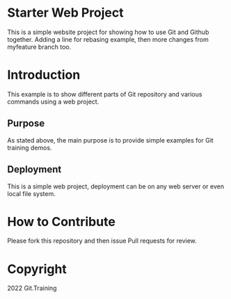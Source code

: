 # Starter Web Project
This is a simple website project for showing how to use Git and Github together. Adding a line for rebasing example, then more changes from myfeature branch too.

# Introduction
This example is to show different parts of Git repository and various commands using a web project. 

## Purpose
As stated above, the main purpose is to provide simple examples for Git training demos. 

## Deployment
This is a simple web project, deployment can be on any web server or even local file system.

# How to Contribute
Please fork this repository and then issue Pull requests for review.

# Copyright

2022 Git.Training


